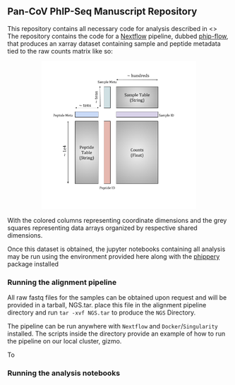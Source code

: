 ## Pan-CoV PhIP-Seq Manuscript Repository

This repository contains all necessary code for analysis described in <>
The repository contains the code for a [Nextflow](https://www.nextflow.io/docs/latest/getstarted.html) pipeline,
dubbed [phip-flow](https://github.com/matsengrp/phip-flow), that produces an xarray dataset 
containing sample and peptide metadata tied to the raw counts matrix like so:

<p align="center">
  <img src="cartoons/Xarray.png" width="350">
</p>

With the colored columns representing coordinate dimensions and the grey squares representing data arrays
organized by respective shared dimensions.

Once this dataset is obtained, the jupyter notebooks containing all analysis may be run using the environment
provided here along with the [phippery](git@github.com:matsengrp/phippery.git) package installed

### Running the alignment pipeline

All raw fastq files for the samples can be obtained upon request and will be provided in a tarball, NGS.tar.
place this file in the alignment pipeline directory and run `tar -xvf NGS.tar` to produce the `NGS` Directory.

The pipeline can be run anywhere with `Nextflow` and `Docker`/`Singularity` installed. 
The scripts inside the directory provide an example of how to run the pipeline on our local cluster, gizmo.

To 

### Running the analysis notebooks


